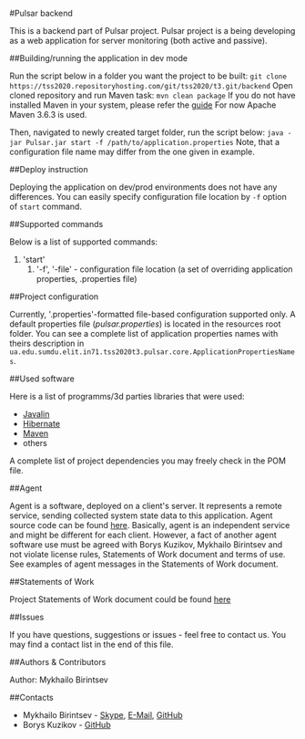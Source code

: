 #Pulsar backend

 This is a backend part of Pulsar project.
 Pulsar project is a being developing as a web application for server monitoring 
 (both active and passive).

##Building/running the application in dev mode

 Run the script below in a folder you want the project to be built:
 `git clone https://tss2020.repositoryhosting.com/git/tss2020/t3.git/backend`
 Open cloned repository and run Maven task:
 `mvn clean package`
 If you do not have installed Maven in your system, 
 please refer the [guide](https://maven.apache.org/install.html)
 For now Apache Maven 3.6.3 is used.
 
 Then, navigated to newly created target folder, run the script below:
 `java -jar Pulsar.jar start -f /path/to/application.properties`
 Note, that a configuration file name may differ from the one given in example.
	
##Deploy instruction

 Deploying the application on dev/prod environments 
 does not have any differences. You can easily specify
 configuration file location by `-f` option of `start` command.

##Supported commands

 Below is a list of supported commands:
  
  1. 'start'
      1. '-f', '-file' - configuration file location
      (a set of overriding application properties, .properties file) 

##Project configuration

 Currently, '.properties'-formatted file-based configuration supported only.
 A default properties file (*pulsar.properties*) is located 
 in the resources root folder. You can see a complete list of 
 application properties names with theirs description in 
 `ua.edu.sumdu.elit.in71.tss2020t3.pulsar.core.ApplicationPropertiesNames`. 
 
##Used software

 Here is a list of programms/3d parties libraries that were used:
  * [Javalin](https://javalin.io/)
  * [Hibernate](https://hibernate.org/)
  * [Maven](https://maven.apache.org/)
  * others

 A complete list of project dependencies you may freely check in the POM file.

##Agent

 Agent is a software, deployed on a client's server. 
 It represents a remote service, sending collected system state data
 to this application. Agent source code can be found
 [here](https://github.com/potapuff/agent).
 Basically, agent is an independent service and might be different
 for each client. However, a fact of another agent software use must be agreed 
 with Borys Kuzikov, Mykhailo Birintsev and not violate license rules, 
 Statements of Work document and terms of use.
 See examples of agent messages in the Statements of Work document.

##Statements of Work

 Project Statements of Work document could be found 
 [here](http://bit.ly/TSS20_MONIT)

##Issues

 If you have questions, suggestions or issues - feel free to contact us. 
 You may find a contact list in the end of this file.

##Authors & Contributors

 Author: Mykhailo Birintsev

##Contacts

 * Mykhailo Birintsev   -   [Skype](skype:leader228228),
                            [E-Mail](mailto:leader228228@gmail.com),
                            [GitHub](https://www.github.com/leader228228)
 * Borys Kuzikov        -   [GitHub](https://github.com/potapuff/agent)
 
